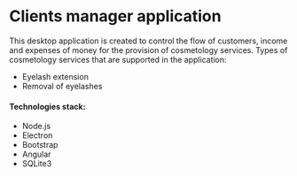 # Clients manager application

This desktop application is created to control the flow of customers, income and expenses of money for the provision of cosmetology services.
Types of cosmetology services that are supported in the application:

* Eyelash extension
* Removal of eyelashes

#### Technologies stack:

* Node.js
* Electron
* Bootstrap
* Angular
* SQLite3
